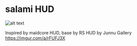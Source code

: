 # salami HUD
![alt text]([http://url/to/img.png](https://imgur.com/bHdVL1X))

Inspired by maidcore HUD, base by RS HUD by Junnu
Gallery https://imgur.com/a/rFUFJ3X
